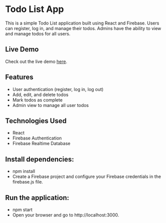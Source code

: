 # Todo List App

This is a simple Todo List application built using React and Firebase. Users can register, log in, and manage their todos. Admins have the ability to view and manage todos for all users.

## Live Demo

Check out the live demo [here](https://todo-app-bf450.web.app/).

## Features

- User authentication (register, log in, log out)
- Add, edit, and delete todos
- Mark todos as complete
- Admin view to manage all user todos

## Technologies Used

- React
- Firebase Authentication
- Firebase Realtime Database

## Install dependencies:

- npm install
- Create a Firebase project and configure your Firebase credentials in the firebase.js file.

## Run the application:

- npm start
- Open your browser and go to http://localhost:3000.

